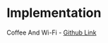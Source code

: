 # Implementation

Coffee And Wi-Fi - [Github Link](https://github.com/grandeurkoe/100-days-of-code-the-complete-python-pro-bootcamp/tree/8cde719de1e5507863325a59dab12f7a034a53c3/day-062-coffee-and-wifi-project/coffee-and-wifi)